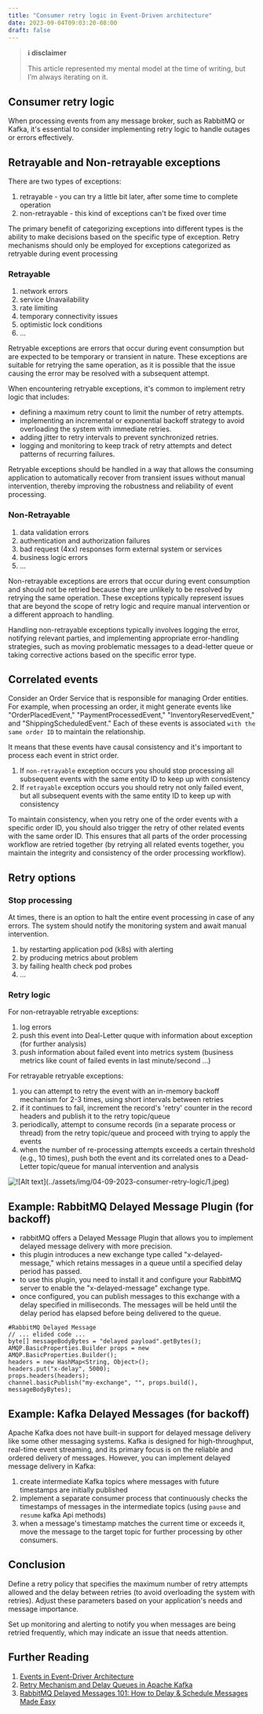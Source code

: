 ```yaml
---
title: "Consumer retry logic in Event-Driven architecture"
date: 2023-09-04T09:03:20-08:00
draft: false
---
```


> **ℹ️ disclaimer**
>
> This article represented my mental model at the time of writing, but I’m always iterating on it.

## Consumer retry logic

When processing events from any message broker, such as RabbitMQ or Kafka, it's essential to consider implementing retry logic to handle outages or errors effectively.

## Retrayable and Non-retrayable exceptions

There are two types of exceptions:
1. retrayable - you can try a little bit later, after some time to complete operation
2. non-retrayable - this kind of exceptions can't be fixed over time

The primary benefit of categorizing exceptions into different types is the ability to make decisions based on the specific type of exception. Retry mechanisms should only be employed for exceptions categorized as retryable during event processing

### Retrayable
1. network errors
2. service Unavailability
3. rate limiting
4. temporary connectivity issues
6. optimistic lock conditions
7. ...

Retryable exceptions are errors that occur during event consumption but are expected to be temporary or transient in nature. These exceptions are suitable for retrying the same operation, as it is possible that the issue causing the error may be resolved with a subsequent attempt. 

When encountering retryable exceptions, it's common to implement retry logic that includes:

- defining a maximum retry count to limit the number of retry attempts.
- implementing an incremental or exponential backoff strategy to avoid overloading the system with immediate retries.
- adding jitter to retry intervals to prevent synchronized retries.
- logging and monitoring to keep track of retry attempts and detect patterns of recurring failures.

Retryable exceptions should be handled in a way that allows the consuming application to automatically recover from transient issues without manual intervention, thereby improving the robustness and reliability of event processing.

### Non-Retrayable
1. data validation errors
2. authentication and authorization failures
3. bad request (4xx) responses form external system or services
4. business logic errors
5. ...

Non-retrayable exceptions are errors that occur during event consumption and should not be retried because they are unlikely to be resolved by retrying the same operation. These exceptions typically represent issues that are beyond the scope of retry logic and require manual intervention or a different approach to handling.

Handling non-retrayable exceptions typically involves logging the error, notifying relevant parties, and implementing appropriate error-handling strategies, such as moving problematic messages to a dead-letter queue or taking corrective actions based on the specific error type.

## Correlated events

Consider an Order Service that is responsible for managing Order entities. For example, when processing an order, it might generate events like "OrderPlacedEvent," "PaymentProcessedEvent," "InventoryReservedEvent," and "ShippingScheduledEvent." Each of these events is associated `with the same order ID` to maintain the relationship.

It means that these events have causal consistency and it's important to process each event in strict order.

1. If `non-retrayable` exception occurs you should stop processing all subsequent events with the same entity ID to keep up with consistency
2. If `retrayable` exception occurs you should retry not only failed event, but all subsequent events with the same entity ID to keep up with consistency

To maintain consistency, when you retry one of the order events with a specific order ID, you should also trigger the retry of other related events with the same order ID. This ensures that all parts of the order processing workflow are retried together (by retrying all related events together, you maintain the integrity and consistency of the order processing workflow).

## Retry options

### Stop processing

At times, there is an option to halt the entire event processing in case of any errors. The system should notify the monitoring system and await manual intervention.

1. by restarting application pod (k8s) with alerting
2. by producing metrics about problem
3. by failing health check pod probes
4. ...

### Retry logic

For non-retrayable retryable exceptions:
1. log errors
2. push this event into Deal-Letter quque with information about exception (for further analysis)
3. push information about failed event into metrics system (business metrics like count of failed events in last minute/second ...)

For retrayable retryable exceptions:
1. you can attempt to retry the event with an in-memory backoff mechanism for 2-3 times, using short intervals between retries
2. if it continues to fail, increment the record's 'retry' counter in the record headers and publish it to the retry topic/queue
3. periodically, attempt to consume records (in a separate process or thread) from the retry topic/queue and proceed with trying to apply the events
4. when the number of re-processing attempts exceeds a certain threshold (e.g., 10 times), push both the event and its correlated ones to a Dead-Letter topic/queue for manual intervention and analysis

![!\[Alt text\](../assets/img/04-09-2023-consumer-retry-logic/1.jpeg)](/4/1.jpg)

## Example: RabbitMQ Delayed Message Plugin (for backoff)

- rabbitMQ offers a Delayed Message Plugin that allows you to implement delayed message delivery with more precision.
- this plugin introduces a new exchange type called "x-delayed-message," which retains messages in a queue until a specified delay period has passed.
- to use this plugin, you need to install it and configure your RabbitMQ server to enable the "x-delayed-message" exchange type.
- once configured, you can publish messages to this exchange with a delay specified in milliseconds. The messages will be held until the delay period has elapsed before being delivered to the queue.

```
#RabbitMQ Delayed Message
// ... elided code ...
byte[] messageBodyBytes = "delayed payload".getBytes();
AMQP.BasicProperties.Builder props = new AMQP.BasicProperties.Builder();
headers = new HashMap<String, Object>();
headers.put("x-delay", 5000);
props.headers(headers);
channel.basicPublish("my-exchange", "", props.build(), messageBodyBytes);
```

## Example: Kafka Delayed Messages (for backoff)

Apache Kafka does not have built-in support for delayed message delivery like some other messaging systems. Kafka is designed for high-throughput, real-time event streaming, and its primary focus is on the reliable and ordered delivery of messages. However, you can implement delayed message delivery in Kafka:

1. create intermediate Kafka topics where messages with future timestamps are initially published
2. implement a separate consumer process that continuously checks the timestamps of messages in the intermediate topics (using `pause` and `resume` kafka Api methods)
3. when a message's timestamp matches the current time or exceeds it, move the message to the target topic for further processing by other consumers.

## Conclusion

Define a retry policy that specifies the maximum number of retry attempts allowed and the delay between retries (to avoid overloading the system with retries). Adjust these parameters based on your application's needs and message importance.

Set up monitoring and alerting to notify you when messages are being retried frequently, which may indicate an issue that needs attention.

## Further Reading

1. [Events in Event-Driver Architecture](https://stanislav3316.github.io/posts/06-08-2023-events-in-event-driven-arch/)
2. [Retry Mechanism and Delay Queues in Apache Kafka](https://medium.com/naukri-engineering/retry-mechanism-and-delay-queues-in-apache-kafka-528a6524f722)
3. [RabbitMQ Delayed Messages 101: How to Delay & Schedule Messages Made Easy](https://hevodata.com/learn/rabbitmq-delayed-message/#:~:text=To%20delay%20a%20message%2C%20the,to%20queues%20or%20other%20exchanges.)
